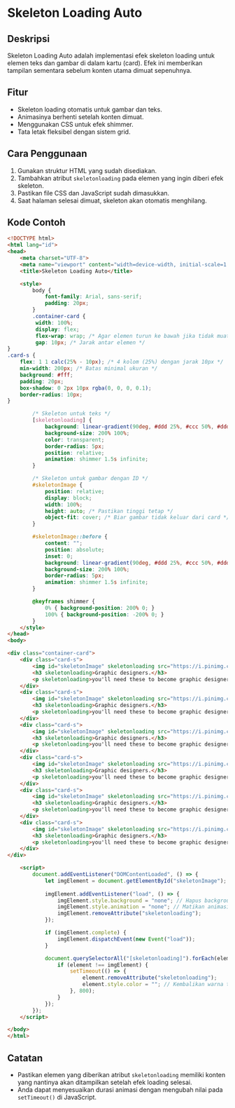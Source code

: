 # Skeleton Loading Auto

## Deskripsi
Skeleton Loading Auto adalah implementasi efek skeleton loading untuk elemen teks dan gambar di dalam kartu (card). Efek ini memberikan tampilan sementara sebelum konten utama dimuat sepenuhnya.

## Fitur
- Skeleton loading otomatis untuk gambar dan teks.
- Animasinya berhenti setelah konten dimuat.
- Menggunakan CSS untuk efek shimmer.
- Tata letak fleksibel dengan sistem grid.

## Cara Penggunaan
1. Gunakan struktur HTML yang sudah disediakan.
2. Tambahkan atribut `skeletonloading` pada elemen yang ingin diberi efek skeleton.
3. Pastikan file CSS dan JavaScript sudah dimasukkan.
4. Saat halaman selesai dimuat, skeleton akan otomatis menghilang.

## Kode Contoh
```html
<!DOCTYPE html>
<html lang="id">
<head>
    <meta charset="UTF-8">
    <meta name="viewport" content="width=device-width, initial-scale=1.0">
    <title>Skeleton Loading Auto</title>

    <style>
        body {
            font-family: Arial, sans-serif;
            padding: 20px;
        }
        .container-card {
         width: 100%;
         display: flex;
         flex-wrap: wrap; /* Agar elemen turun ke bawah jika tidak muat */
         gap: 10px; /* Jarak antar elemen */
}
.card-s {
    flex: 1 1 calc(25% - 10px); /* 4 kolom (25%) dengan jarak 10px */
    min-width: 200px; /* Batas minimal ukuran */
    background: #fff;
    padding: 20px;
    box-shadow: 0 2px 10px rgba(0, 0, 0, 0.1);
    border-radius: 10px;
}

        /* Skeleton untuk teks */
        [skeletonloading] {
            background: linear-gradient(90deg, #ddd 25%, #ccc 50%, #ddd 75%);
            background-size: 200% 100%;
            color: transparent;
            border-radius: 5px;
            position: relative;
            animation: shimmer 1.5s infinite;
        }

        /* Skeleton untuk gambar dengan ID */
        #skeletonImage {
            position: relative;
            display: block;
            width: 100%;
            height: auto; /* Pastikan tinggi tetap */
            object-fit: cover; /* Biar gambar tidak keluar dari card */
        }

        #skeletonImage::before {
            content: "";
            position: absolute;
            inset: 0;
            background: linear-gradient(90deg, #ddd 25%, #ccc 50%, #ddd 75%);
            background-size: 200% 100%;
            border-radius: 5px;
            animation: shimmer 1.5s infinite;
        }

        @keyframes shimmer {
            0% { background-position: 200% 0; }
            100% { background-position: -200% 0; }
        }
    </style>
</head>
<body>

<div class="container-card">
    <div class="card-s">
        <img id="skeletonImage" skeletonloading src="https://i.pinimg.com/736x/f6/15/6f/f6156f53687bd2148a5478667095740a.jpg" alt="Nature">
        <h3 skeletonloading>Graphic designers.</h3>
        <p skeletonloading>you'll need these to become graphic designers.</p>
    </div>
    <div class="card-s">
        <img id="skeletonImage" skeletonloading src="https://i.pinimg.com/736x/f6/15/6f/f6156f53687bd2148a5478667095740a.jpg" alt="Nature">
        <h3 skeletonloading>Graphic designers.</h3>
        <p skeletonloading>you'll need these to become graphic designers.</p>
    </div>
    <div class="card-s">
        <img id="skeletonImage" skeletonloading src="https://i.pinimg.com/736x/f6/15/6f/f6156f53687bd2148a5478667095740a.jpg" alt="Nature">
        <h3 skeletonloading>Graphic designers.</h3>
        <p skeletonloading>you'll need these to become graphic designers.</p>
    </div>
    <div class="card-s">
        <img id="skeletonImage" skeletonloading src="https://i.pinimg.com/736x/f6/15/6f/f6156f53687bd2148a5478667095740a.jpg" alt="Nature">
        <h3 skeletonloading>Graphic designers.</h3>
        <p skeletonloading>you'll need these to become graphic designers.</p>
    </div>
    <div class="card-s">
        <img id="skeletonImage" skeletonloading src="https://i.pinimg.com/736x/f6/15/6f/f6156f53687bd2148a5478667095740a.jpg" alt="Nature">
        <h3 skeletonloading>Graphic designers.</h3>
        <p skeletonloading>you'll need these to become graphic designers.</p>
    </div>
    <div class="card-s">
        <img id="skeletonImage" skeletonloading src="https://i.pinimg.com/736x/f6/15/6f/f6156f53687bd2148a5478667095740a.jpg" alt="Nature">
        <h3 skeletonloading>Graphic designers.</h3>
        <p skeletonloading>you'll need these to become graphic designers.</p>
    </div>
</div>

    <script>
        document.addEventListener("DOMContentLoaded", () => {
            let imgElement = document.getElementById("skeletonImage");
            
            imgElement.addEventListener("load", () => {
                imgElement.style.background = "none"; // Hapus background skeleton
                imgElement.style.animation = "none"; // Matikan animasi
                imgElement.removeAttribute("skeletonloading");
            });

            if (imgElement.complete) {
                imgElement.dispatchEvent(new Event("load"));
            }

            document.querySelectorAll("[skeletonloading]").forEach(element => {
                if (element !== imgElement) {
                    setTimeout(() => {
                        element.removeAttribute("skeletonloading");
                        element.style.color = ""; // Kembalikan warna teks
                    }, 800);
                }
            });
        });
    </script>

</body>
</html>

```

## Catatan
- Pastikan elemen yang diberikan atribut `skeletonloading` memiliki konten yang nantinya akan ditampilkan setelah efek loading selesai.
- Anda dapat menyesuaikan durasi animasi dengan mengubah nilai pada `setTimeout()` di JavaScript.
